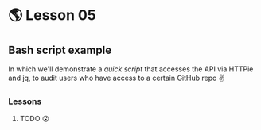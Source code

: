 # :earth_americas: Lesson 05

## Bash script example

In which we'll demonstrate a _quick script_ that accesses the API via HTTPie and jq, to audit users who have access to a certain GitHub repo :v:

### Lessons
1. TODO :open_mouth:
